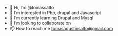 - 👋 Hi, I’m @tomassalto
- 👀 I’m interested in Php, drupal and Javascript
- 🌱 I’m currently learning Drupal and Mysql
- 💞️ I’m looking to collaborate on 
- 📫 How to reach me tomasagustinsalto@gmail.com

<!---
tomassalto/tomassalto is a ✨ special ✨ repository because its `README.md` (this file) appears on your GitHub profile.
You can click the Preview link to take a look at your changes.
--->
